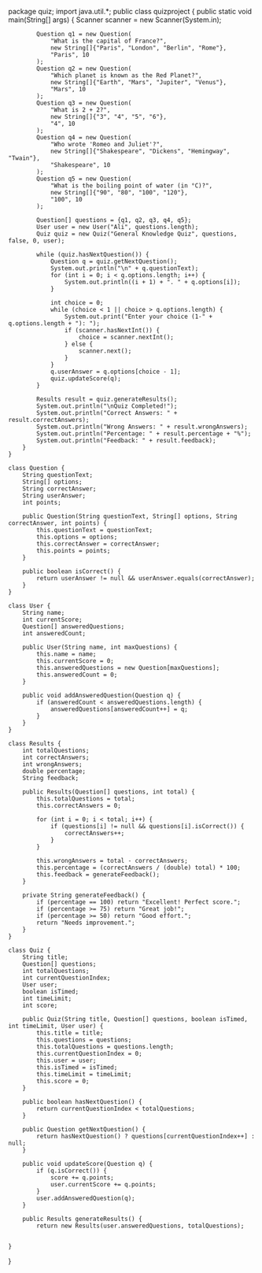 package quiz;
import java.util.*;
public class quizproject {
	public static void main(String[] args) {
		 Scanner scanner = new Scanner(System.in);

	        Question q1 = new Question(
	            "What is the capital of France?",
	            new String[]{"Paris", "London", "Berlin", "Rome"},
	            "Paris", 10
	        );
	        Question q2 = new Question(
	            "Which planet is known as the Red Planet?",
	            new String[]{"Earth", "Mars", "Jupiter", "Venus"},
	            "Mars", 10
	        );
	        Question q3 = new Question(
	            "What is 2 + 2?",
	            new String[]{"3", "4", "5", "6"},
	            "4", 10
	        );
	        Question q4 = new Question(
	            "Who wrote 'Romeo and Juliet'?",
	            new String[]{"Shakespeare", "Dickens", "Hemingway", "Twain"},
	            "Shakespeare", 10
	        );
	        Question q5 = new Question(
	            "What is the boiling point of water (in °C)?",
	            new String[]{"90", "80", "100", "120"},
	            "100", 10
	        );

	        Question[] questions = {q1, q2, q3, q4, q5};
	        User user = new User("Ali", questions.length);
	        Quiz quiz = new Quiz("General Knowledge Quiz", questions, false, 0, user);

	        while (quiz.hasNextQuestion()) {
	            Question q = quiz.getNextQuestion();
	            System.out.println("\n" + q.questionText);
	            for (int i = 0; i < q.options.length; i++) {
	                System.out.println((i + 1) + ". " + q.options[i]);
	            }

	            int choice = 0;
	            while (choice < 1 || choice > q.options.length) {
	                System.out.print("Enter your choice (1-" + q.options.length + "): ");
	                if (scanner.hasNextInt()) {
	                    choice = scanner.nextInt();
	                } else {
	                    scanner.next();
	                }
	            }
	            q.userAnswer = q.options[choice - 1];
	            quiz.updateScore(q);
	        }

	        Results result = quiz.generateResults();
	        System.out.println("\nQuiz Completed!");
	        System.out.println("Correct Answers: " + result.correctAnswers);
	        System.out.println("Wrong Answers: " + result.wrongAnswers);
	        System.out.println("Percentage: " + result.percentage + "%");
	        System.out.println("Feedback: " + result.feedback);
	    }
	}

	class Question {
	    String questionText;
	    String[] options;
	    String correctAnswer;
	    String userAnswer;
	    int points;

	    public Question(String questionText, String[] options, String correctAnswer, int points) {
	        this.questionText = questionText;
	        this.options = options;
	        this.correctAnswer = correctAnswer;
	        this.points = points;
	    }

	    public boolean isCorrect() {
	        return userAnswer != null && userAnswer.equals(correctAnswer);
	    }
	}

	class User {
	    String name;
	    int currentScore;
	    Question[] answeredQuestions;
	    int answeredCount;

	    public User(String name, int maxQuestions) {
	        this.name = name;
	        this.currentScore = 0;
	        this.answeredQuestions = new Question[maxQuestions];
	        this.answeredCount = 0;
	    }

	    public void addAnsweredQuestion(Question q) {
	        if (answeredCount < answeredQuestions.length) {
	            answeredQuestions[answeredCount++] = q;
	        }
	    }
	}

	class Results {
	    int totalQuestions;
	    int correctAnswers;
	    int wrongAnswers;
	    double percentage;
	    String feedback;

	    public Results(Question[] questions, int total) {
	        this.totalQuestions = total;
	        this.correctAnswers = 0;

	        for (int i = 0; i < total; i++) {
	            if (questions[i] != null && questions[i].isCorrect()) {
	                correctAnswers++;
	            }
	        }

	        this.wrongAnswers = total - correctAnswers;
	        this.percentage = (correctAnswers / (double) total) * 100;
	        this.feedback = generateFeedback();
	    }

	    private String generateFeedback() {
	        if (percentage == 100) return "Excellent! Perfect score.";
	        if (percentage >= 75) return "Great job!";
	        if (percentage >= 50) return "Good effort.";
	        return "Needs improvement.";
	    }
	}

	class Quiz {
	    String title;
	    Question[] questions;
	    int totalQuestions;
	    int currentQuestionIndex;
	    User user;
	    boolean isTimed;
	    int timeLimit;
	    int score;

	    public Quiz(String title, Question[] questions, boolean isTimed, int timeLimit, User user) {
	        this.title = title;
	        this.questions = questions;
	        this.totalQuestions = questions.length;
	        this.currentQuestionIndex = 0;
	        this.user = user;
	        this.isTimed = isTimed;
	        this.timeLimit = timeLimit;
	        this.score = 0;
	    }

	    public boolean hasNextQuestion() {
	        return currentQuestionIndex < totalQuestions;
	    }

	    public Question getNextQuestion() {
	        return hasNextQuestion() ? questions[currentQuestionIndex++] : null;
	    }

	    public void updateScore(Question q) {
	        if (q.isCorrect()) {
	            score += q.points;
	            user.currentScore += q.points;
	        }
	        user.addAnsweredQuestion(q);
	    }

	    public Results generateResults() {
	        return new Results(user.answeredQuestions, totalQuestions);
	    

	}

}
